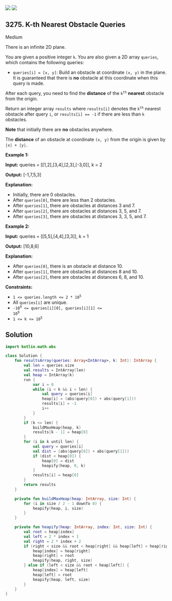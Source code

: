 [![](https://img.shields.io/github/stars/javadev/LeetCode-in-Kotlin?label=Stars&style=flat-square)](https://github.com/javadev/LeetCode-in-Kotlin)
[![](https://img.shields.io/github/forks/javadev/LeetCode-in-Kotlin?label=Fork%20me%20on%20GitHub%20&style=flat-square)](https://github.com/javadev/LeetCode-in-Kotlin/fork)

## 3275\. K-th Nearest Obstacle Queries

Medium

There is an infinite 2D plane.

You are given a positive integer `k`. You are also given a 2D array `queries`, which contains the following queries:

*   `queries[i] = [x, y]`: Build an obstacle at coordinate `(x, y)` in the plane. It is guaranteed that there is **no** obstacle at this coordinate when this query is made.

After each query, you need to find the **distance** of the <code>k<sup>th</sup></code> **nearest** obstacle from the origin.

Return an integer array `results` where `results[i]` denotes the <code>k<sup>th</sup></code> nearest obstacle after query `i`, or `results[i] == -1` if there are less than `k` obstacles.

**Note** that initially there are **no** obstacles anywhere.

The **distance** of an obstacle at coordinate `(x, y)` from the origin is given by `|x| + |y|`.

**Example 1:**

**Input:** queries = \[\[1,2],[3,4],[2,3],[-3,0]], k = 2

**Output:** [-1,7,5,3]

**Explanation:**

*   Initially, there are 0 obstacles.
*   After `queries[0]`, there are less than 2 obstacles.
*   After `queries[1]`, there are obstacles at distances 3 and 7.
*   After `queries[2]`, there are obstacles at distances 3, 5, and 7.
*   After `queries[3]`, there are obstacles at distances 3, 3, 5, and 7.

**Example 2:**

**Input:** queries = \[\[5,5],[4,4],[3,3]], k = 1

**Output:** [10,8,6]

**Explanation:**

*   After `queries[0]`, there is an obstacle at distance 10.
*   After `queries[1]`, there are obstacles at distances 8 and 10.
*   After `queries[2]`, there are obstacles at distances 6, 8, and 10.

**Constraints:**

*   <code>1 <= queries.length <= 2 * 10<sup>5</sup></code>
*   All `queries[i]` are unique.
*   <code>-10<sup>9</sup> <= queries[i][0], queries[i][1] <= 10<sup>9</sup></code>
*   <code>1 <= k <= 10<sup>5</sup></code>

## Solution

```kotlin
import kotlin.math.abs

class Solution {
    fun resultsArray(queries: Array<IntArray>, k: Int): IntArray {
        val len = queries.size
        val results = IntArray(len)
        val heap = IntArray(k)
        run {
            var i = 0
            while (i < k && i < len) {
                val query = queries[i]
                heap[i] = (abs(query[0]) + abs(query[1]))
                results[i] = -1
                i++
            }
        }
        if (k <= len) {
            buildMaxHeap(heap, k)
            results[k - 1] = heap[0]
        }
        for (i in k until len) {
            val query = queries[i]
            val dist = (abs(query[0]) + abs(query[1]))
            if (dist < heap[0]) {
                heap[0] = dist
                heapify(heap, 0, k)
            }
            results[i] = heap[0]
        }
        return results
    }

    private fun buildMaxHeap(heap: IntArray, size: Int) {
        for (i in size / 2 - 1 downTo 0) {
            heapify(heap, i, size)
        }
    }

    private fun heapify(heap: IntArray, index: Int, size: Int) {
        val root = heap[index]
        val left = 2 * index + 1
        val right = 2 * index + 2
        if (right < size && root < heap[right] && heap[left] < heap[right]) {
            heap[index] = heap[right]
            heap[right] = root
            heapify(heap, right, size)
        } else if (left < size && root < heap[left]) {
            heap[index] = heap[left]
            heap[left] = root
            heapify(heap, left, size)
        }
    }
}
```